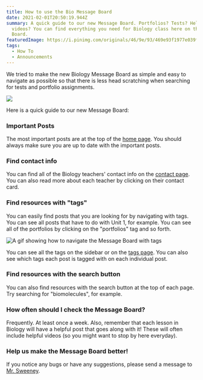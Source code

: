 ```yaml
---
title: How to use the Bio Message Board
date: 2021-02-01T20:50:19.944Z
summary: A quick guide to our new Message Board. Portfolios? Tests? Helpful
  videos? You can find everything you need for Biology class here on the Message
  Board.
featuredImage: https://i.pinimg.com/originals/46/9e/93/469e93f1977e039f13730a84c4c3ed7f.jpg
tags:
  - How To
  - Announcements
---
```


We tried to make the new Biology Message Board as simple and easy to navigate as possible so that there is less head scratching when searching for tests and portfolio assignments.

![](https://i.pinimg.com/originals/46/9e/93/469e93f1977e039f13730a84c4c3ed7f.jpg)

Here is a quick guide to our new Message Board:

### Important Posts

The most important posts are at the top of the [home page](/). You should always make sure you are up to date with the important posts.

### Find contact info

You can find all of the Biology teachers' contact info on the [contact page](/contact/). You can also read more about each teacher by clicking on their contact card.

### Find resources with "tags"

You can easily find posts that you are looking for by navigating with tags. You can see all posts that have to do with Unit 1, for example. You can see all of the portfolios by clicking on the "portfolios" tag and so forth.

![A gif showing how to navigate the Message Board with tags ](/static/img/how-to-use-tags-mb.gif)

You can see all the tags on the sidebar or on the [tags page](/tags). You can also see which tags each post is tagged with on each individual post.

### Find resources with the search button

You can also find resources with the search button at the top of each page. Try searching for "biomolecules", for example.

### How often should I check the Message Board?

Frequently. At least once a week. Also, remember that each lesson in Biology will have a helpful post that goes along with it! These will often include helpful videos (so you might want to stop by here everyday).

### Help us make the Message Board better!

If you notice any bugs or have any suggestions, please send a message to [Mr. Sweeney](https://www.connexus.com/webmail?Hide-on-homeHeader=true/#/composemessage?idWebuser=2786770).
